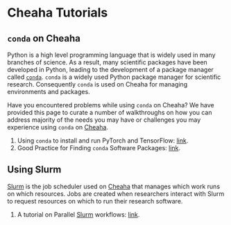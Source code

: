 # Cheaha Tutorials

## `conda` on Cheaha

Python is a high level programming language that is widely used in many branches of science. As a result, many scientific packages have been developed in Python, leading to the development of a package manager called [`conda`](../../workflow_solutions/using_conda.md). `conda` is a widely used Python package manager for scientific research. Consequently `conda` is used on Cheaha for managing environments and packages.

Have you encountered problems while using `conda` on Cheaha? We have provided this page to curate a number of walkthroughs on how you can address majority of the needs you may have or challenges you may experience using `conda` on [Cheaha](../getting_started.md).

1. Using `conda` to install and run PyTorch and TensorFlow: [link](../tutorial/pytorch_tensorflow.md).
1. Good Practice for Finding `conda` Software Packages: [link](../tutorial/conda_good_practice.md).

## Using Slurm

[Slurm](../slurm/introduction.md) is the job scheduler used on [Cheaha](../getting_started.md) that manages which work runs on which resources. Jobs are created when researchers interact with Slurm to request resources on which to run their research software.

1. A tutorial on Parallel [Slurm](../slurm/introduction.md) workflows: [link](../slurm/slurm_tutorial.md).

